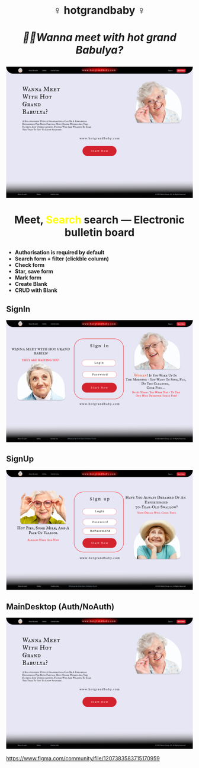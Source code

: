 
# <p align="center"> ♀️  hotgrandbaby  ♀️ </p>
# *<p align="center"> 💁‍♀️Wanna meet with hot grand Babulya? </p>* 

![alt text](https://github.com/res0lut1on/hotgrandbaby/blob/main/Pages/Desktop1.png?raw=true)
<br />
# <p align="center"> <span color="red"> Meet</span>, <span style="color: Yellow"> Search </span> search — Electronic bulletin board </p>

 - **Authorisation is required by default** <br />
 - **Search form + filter (clickble column)** <br />
 - **Check form** <br />
 - **Star, save form** <br />
 - **Mark form** <br />
 - **Create Blank** <br />
 - **CRUD with Blank** <br />


## **SignIn** <br />

![alt text](https://github.com/res0lut1on/hotgrandbaby/blob/main/Pages/SignIn.png?raw=true)

## **SignUp** <br />

![alt text](https://github.com/res0lut1on/hotgrandbaby/blob/main/Pages/SignUp.png?raw=true)

## MainDesktop (Auth/NoAuth) <br />

![alt text](https://github.com/res0lut1on/hotgrandbaby/blob/main/Pages/Desktop1.png?raw=true)

https://www.figma.com/community/file/1207383583715170959
